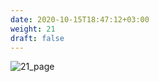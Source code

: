 ```yaml
---
date: 2020-10-15T18:47:12+03:00
weight: 21
draft: false
---
```


![21_page](/images/module1/21_page.png)
